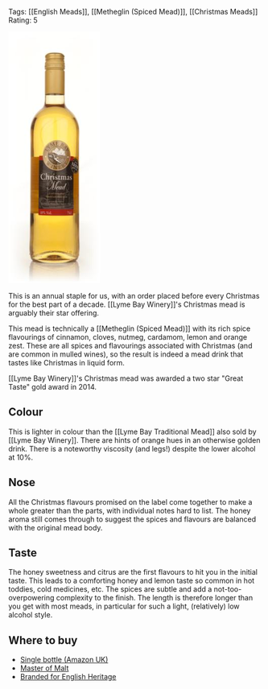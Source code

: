 Tags: [[English Meads]], [[Metheglin (Spiced Mead)]], [[Christmas Meads]]
Rating: 5

![](/images/lyme-bay-christmas.jpg)

This is an annual staple for us, with an order placed before every
Christmas for the best part of a decade. [[Lyme Bay Winery]]'s Christmas mead is arguably their star offering.

This mead is technically a [[Metheglin (Spiced Mead)]] with its rich
spice flavourings of cinnamon, cloves, nutmeg, cardamom, lemon and
orange zest. These are all spices and flavourings associated with
Christmas (and are common in mulled wines), so the result is indeed a
mead drink that tastes like Christmas in liquid form.

[[Lyme Bay Winery]]'s Christmas mead was awarded a two star "Great Taste" gold award in 2014.

## Colour

This is lighter in colour than the [[Lyme Bay Traditional Mead]] also sold by [[Lyme Bay Winery]]. There are hints of orange hues in an otherwise golden drink. There is a noteworthy viscosity (and legs!) despite the lower alcohol at 10%.

## Nose

All the Christmas flavours promised on the label come together to make
a whole greater than the parts, with individual notes hard to
list. The honey aroma still comes through to suggest the spices and
flavours are balanced with the original mead body.

## Taste

The honey sweetness and citrus are the first flavours to hit you in
the initial taste. This leads to a comforting honey and lemon taste so
common in hot toddies, cold medicines, etc. The spices are subtle and
add a not-too-overpowering complexity to the finish. The length is
therefore longer than you get with most meads, in particular for such
a light, (relatively) low alcohol style.

## Where to buy

* [Single bottle (Amazon UK)](https://amzn.to/3oaooAb)
* [Master of Malt](https://scripts.affiliatefuture.com/AFClick.asp?affiliateID=345342&merchantID=7042&programmeID=25000&mediaID=0&tracking=&afsource=60&url=https%3a%2f%2fwww.masterofmalt.com%2fmead%2flyme-bay-winery%2fchristmas-mead-lyme-bay-winery-mead%2f%3fsrh%3d1)
* [Branded for English Heritage](https://www.awin1.com/cread.php?awinmid=5926&awinaffid=333769&ued=https%3A%2F%2Fwww.english-heritageshop.org.uk%2Fchristmas-mead-75cl)
